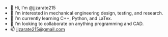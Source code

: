 - 👋 Hi, I’m @jjzarate215
- 👀 I’m interested in mechanical engineering design, testing, and research.
- 🌱 I’m currently learning C++, Python, and LaTex.
- 💞️ I’m looking to collaborate on anything programming and CAD.
- 📫 jjzarate215@gmail.com

<!---
jjzarate215/jjzarate215 is a ✨ special ✨ repository because its `README.md` (this file) appears on your GitHub profile.
You can click the Preview link to take a look at your changes.
--->
